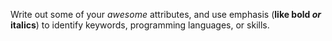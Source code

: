 Write out some of your _awesome_ attributes, and use emphasis (**like bold _or_ italics**) to identify keywords, programming languages, or skills. 
